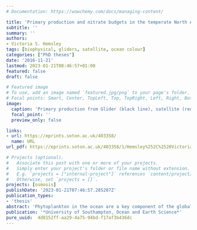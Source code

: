 ```yaml
---
# Documentation: https://wowchemy.com/docs/managing-content/

title: 'Primary production and nitrate budgets in the temperate North Atlantic estimated from ocean gliders'
subtitle: ''
summary: ''
authors:
- Victoria S. Hemsley
tags: [biophysical, gliders, satellite, ocean colour]
categories: ["PhD theses"]
date: '2016-11-21'
lastmod: 2023-01-21T08:46:57+01:00
featured: false
draft: false

# Featured image
# To use, add an image named `featured.jpg/png` to your page's folder.
# Focal points: Smart, Center, TopLeft, Top, TopRight, Left, Right, BottomLeft, Bottom, BottomRight.
image:
  caption: 'Primary production from Glider (black line), satellite (red dia- monds) and in situ 13C (blue circles)'
  focal_point: ''
  preview_only: false

links:
- url: https://eprints.soton.ac.uk/403358/
  name: URL
url_pdf: https://eprints.soton.ac.uk/403358/1/Hemsley%252C%2520Victoria_PhD_Thesis_Nov_16.pdf

# Projects (optional).
#   Associate this post with one or more of your projects.
#   Simply enter your project's folder or file name without extension.
#   E.g. `projects = ["internal-project"]` references `content/project/deep-learning/index.md`.
#   Otherwise, set `projects = []`.
projects: [osmosis]
publishDate: '2023-01-21T07:46:57.285207Z'
publication_types:
- 'thesis'
abstract: 'Phytoplankton in the ocean are a key component of the global carbon cycle and the base of most marine food webs. They contribute approximately one half of total global primary production, but are restricted to the euphotic zone, where sunlight is sufficient for photosynthesis. Due to ocean stratification nutrients become limiting in the near-surface ocean and the distribution of phytoplankton is influenced by the upward flux of nutrients from below. In situ measurements of primary production and nutrient fluxes are generally sparse and questions still remain about quantifying how the physical mechanisms supplying nutrients balance the amount of growth. Using a year long observational dataset from ocean gliders and mooring data this thesis investigates primary production in the North East Atlantic and the associated vertical nitrate fluxes into the euphotic zone. A method was developed to estimate primary production from glider chlorophyll fluorescence and photosynthetic active radiation data using a primary production algorithm designed for satellite data. Primary production in the subsurface was quantified from the model, showing the formation of a subsurface primary production maximum, which contributed 23% of the total annual primary production. Concurrent nitrate fluxes are calculated from mooring vertical velocities and diffusivity measurements using a density-nitrate relationship derived from cruise CTD bottle samples. An estimate of the convective flux was also estimated using glider mixed layer depths. An annual timeseries of sub-daily estimates of primary production and nitrate fluxes was therefore obtained. Annual budgets show that nitrate fluxes could support between 75 and 102% of the observed primary production. The vertical advective flux contributes the largest vertical flux to the nitrate supply, and is therefore of greater significance than previously considered. Notable small scale temporal variability was observed in both the timeseries of primary production and nitrate fluxes, demonstrating an important influence from submesoscale and mesoscale processes on phytoplankton growth.'
publication: '*University of Southampton, Ocean and Earth Science*'
pure_uuid:  4d8152ff-aa29-4a75-94bd-f17af3b436dc
---
```

